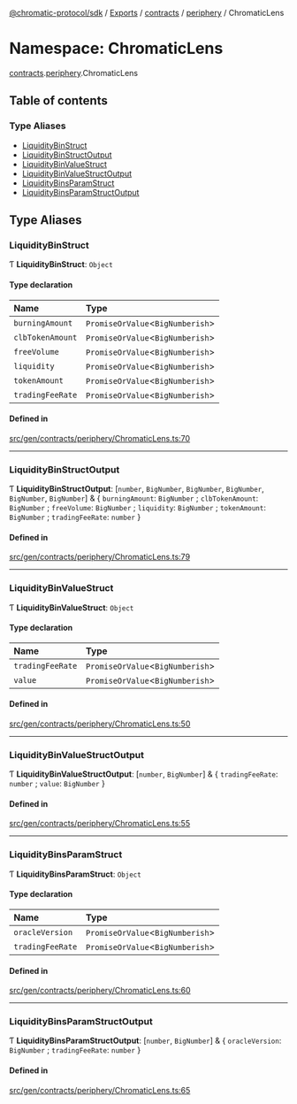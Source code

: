 [@chromatic-protocol/sdk](../README.md) / [Exports](../modules.md) / [contracts](contracts.md) / [periphery](contracts.periphery.md) / ChromaticLens

# Namespace: ChromaticLens

[contracts](contracts.md).[periphery](contracts.periphery.md).ChromaticLens

## Table of contents

### Type Aliases

- [LiquidityBinStruct](contracts.periphery.ChromaticLens.md#liquiditybinstruct)
- [LiquidityBinStructOutput](contracts.periphery.ChromaticLens.md#liquiditybinstructoutput)
- [LiquidityBinValueStruct](contracts.periphery.ChromaticLens.md#liquiditybinvaluestruct)
- [LiquidityBinValueStructOutput](contracts.periphery.ChromaticLens.md#liquiditybinvaluestructoutput)
- [LiquidityBinsParamStruct](contracts.periphery.ChromaticLens.md#liquiditybinsparamstruct)
- [LiquidityBinsParamStructOutput](contracts.periphery.ChromaticLens.md#liquiditybinsparamstructoutput)

## Type Aliases

### LiquidityBinStruct

Ƭ **LiquidityBinStruct**: `Object`

#### Type declaration

| Name | Type |
| :------ | :------ |
| `burningAmount` | `PromiseOrValue`<`BigNumberish`\> |
| `clbTokenAmount` | `PromiseOrValue`<`BigNumberish`\> |
| `freeVolume` | `PromiseOrValue`<`BigNumberish`\> |
| `liquidity` | `PromiseOrValue`<`BigNumberish`\> |
| `tokenAmount` | `PromiseOrValue`<`BigNumberish`\> |
| `tradingFeeRate` | `PromiseOrValue`<`BigNumberish`\> |

#### Defined in

[src/gen/contracts/periphery/ChromaticLens.ts:70](https://github.com/chromatic-protocol/sdk/blob/30fc1f3/src/gen/contracts/periphery/ChromaticLens.ts#L70)

___

### LiquidityBinStructOutput

Ƭ **LiquidityBinStructOutput**: [`number`, `BigNumber`, `BigNumber`, `BigNumber`, `BigNumber`, `BigNumber`] & { `burningAmount`: `BigNumber` ; `clbTokenAmount`: `BigNumber` ; `freeVolume`: `BigNumber` ; `liquidity`: `BigNumber` ; `tokenAmount`: `BigNumber` ; `tradingFeeRate`: `number`  }

#### Defined in

[src/gen/contracts/periphery/ChromaticLens.ts:79](https://github.com/chromatic-protocol/sdk/blob/30fc1f3/src/gen/contracts/periphery/ChromaticLens.ts#L79)

___

### LiquidityBinValueStruct

Ƭ **LiquidityBinValueStruct**: `Object`

#### Type declaration

| Name | Type |
| :------ | :------ |
| `tradingFeeRate` | `PromiseOrValue`<`BigNumberish`\> |
| `value` | `PromiseOrValue`<`BigNumberish`\> |

#### Defined in

[src/gen/contracts/periphery/ChromaticLens.ts:50](https://github.com/chromatic-protocol/sdk/blob/30fc1f3/src/gen/contracts/periphery/ChromaticLens.ts#L50)

___

### LiquidityBinValueStructOutput

Ƭ **LiquidityBinValueStructOutput**: [`number`, `BigNumber`] & { `tradingFeeRate`: `number` ; `value`: `BigNumber`  }

#### Defined in

[src/gen/contracts/periphery/ChromaticLens.ts:55](https://github.com/chromatic-protocol/sdk/blob/30fc1f3/src/gen/contracts/periphery/ChromaticLens.ts#L55)

___

### LiquidityBinsParamStruct

Ƭ **LiquidityBinsParamStruct**: `Object`

#### Type declaration

| Name | Type |
| :------ | :------ |
| `oracleVersion` | `PromiseOrValue`<`BigNumberish`\> |
| `tradingFeeRate` | `PromiseOrValue`<`BigNumberish`\> |

#### Defined in

[src/gen/contracts/periphery/ChromaticLens.ts:60](https://github.com/chromatic-protocol/sdk/blob/30fc1f3/src/gen/contracts/periphery/ChromaticLens.ts#L60)

___

### LiquidityBinsParamStructOutput

Ƭ **LiquidityBinsParamStructOutput**: [`number`, `BigNumber`] & { `oracleVersion`: `BigNumber` ; `tradingFeeRate`: `number`  }

#### Defined in

[src/gen/contracts/periphery/ChromaticLens.ts:65](https://github.com/chromatic-protocol/sdk/blob/30fc1f3/src/gen/contracts/periphery/ChromaticLens.ts#L65)

